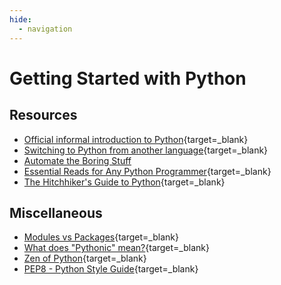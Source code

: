 ```yaml
---
hide:
  - navigation
---
```


# Getting Started with Python

## Resources
- [Official informal introduction to Python](https://docs.python.org/3/tutorial/introduction.html){target=_blank}
- [Switching to Python from another language](https://realpython.com/switching-to-python/){target=_blank}
- [Automate the Boring Stuff](https://automatetheboringstuff.com/#toc)
- [Essential Reads for Any Python Programmer](http://notesbyanerd.com/2017/12/29/essential-reads-for-any-python-programmer/){target=_blank}
- [The Hitchhiker's Guide to Python](https://docs.python-guide.org/){target=_blank}

## Miscellaneous
- [Modules vs Packages](https://knowpapa.com/modpaclib-py/){target=_blank}
- [What does "Pythonic" mean?](https://stackoverflow.com/questions/25011078/what-does-pythonic-mean){target=_blank}
- [Zen of Python](https://www.python.org/dev/peps/pep-0020/){target=_blank}
- [PEP8 - Python Style Guide](https://www.python.org/dev/peps/pep-0008/){target=_blank}
